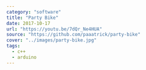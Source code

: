 ```yaml
---
category: "software"
title: "Party Bike"
date: 2017-10-17
url: "https://youtu.be/7dQr_Ne4HUA"
source: "https://github.com/paaatrick/party-bike"
cover: "../images/party-bike.jpg"
tags:
  - c++
  - arduino
---
```


